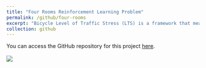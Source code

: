 ```yaml
---
title: "Four Rooms Reinforcement Learning Problem"
permalink: /github/four-rooms
excerpt: "Bicycle Level of Traffic Stress (LTS) is a framework that measures how comfortable a road feels for cyclists, with levels ranging from LTS 1 (low-stress, suitable for most cyclists) to LTS 4 (high-stress, requiring high confidence). Crossing Level of Traffic Stress (xLTS) evaluates the comfort and safety for cyclists at intersections or crossings, considering factors like volume and speed of the traffic being crossed, crossing distance, presence of a bike signal, crossing island, RRFB, etc., to rate the stress level Many cyclists feel anxious about crossing busy intersections, regardless of how comfortable the road segment is. By including xLTS, we can better understand the overall comfort level for cyclists, leading to more informed infrastructure decisions.<br/><img src='/images/four_rooms.png'>" 
collection: github
---
```


You can access the GitHub repository for this project [here](https://github.com/NatDave/lts/).<br/><br/><img src='/images/four_rooms.png'>
